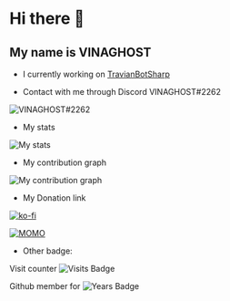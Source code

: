 
# Hi there 👋

## My name is VINAGHOST

- I currently working on [TravianBotSharp](https://github.com/Erol444/TravianBotSharp)

- Contact with me through Discord VINAGHOST#2262

![VINAGHOST#2262](https://dcbadge.vercel.app/api/shield/311088909184401408?style=plastic&compact=true)

- My stats

![My stats ](https://github-readme-stats.vercel.app/api?username=VINAGHOST)

- My contribution graph

![My contribution graph](https://activity-graph.herokuapp.com/graph?username=VINAGHOST&theme=react-dark)

- My Donation link

[![ko-fi](https://ko-fi.com/img/githubbutton_sm.svg)](https://ko-fi.com/T6T3648VG)

[![MOMO](https://upload.wikimedia.org/wikipedia/vi/f/fe/MoMo_Logo.png)](https://nhantien.momo.vn/8C4j4DfmHO3)

- Other badge:

Visit counter ![Visits Badge](https://badges.pufler.dev/visits/vinaghost/vinaghost)

Github member for ![Years Badge](https://badges.pufler.dev/years/vinaghost)

